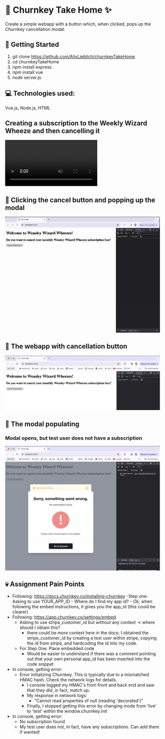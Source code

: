 # 🔑 Churnkey Take Home :sparkles:

Create a simple webapp with a button which, when clicked, pops up the Churnkey cancellation modal.

## 🌟 Getting Started
1. git clone https://github.com/AlixLieblich/churnkeyTakeHome
2. cd churnkeyTakeHome
3. npm install express
4. npm install vue
5. node server.js

## 💻 Technologies used:
Vue.js, Node.js, HTML

## Creating a subscription to the Weekly Wizard Wheeze and then cancelling it
![Wheeze Cancel](screenshots/wheezeCancel480p.mov)

## 📸 Clicking the cancel button and popping up the modal
![ModalPopul](screenshots/modal.gif)


## 📸 The webapp with cancellation button
![Webapp](screenshots/webapp.png)

## 📸 The modal populating
### Modal opens, but test user does not have a subscription
![Modal](screenshots/modal.png)

## 💀 Assignment Pain Points
- Following: https://docs.churnkey.co/installing-churnkey
    -Step one: Asking to use YOUR_APP_ID
      - Where do I find my app id?
      - Ok, when following the embed instructions, it gives you the app_id (this could be clearer)
- Following: https://app.churnkey.co/settings/embed
    - Asking to use stripe_customer_id but without any context -> where should I obtain this?
        - there could be more context here in the docs; I obtained the stripe_customer_id by creating a test user within stripe, copying the id from stripe, and hardcoding the id into my code.
    - For Step One: Place embedded code
        - Would be easier to understand if there was a comment pointing out that your own personal app_id has been inserted into the code snippet
- In console, getting error: 
    - Error initializing Churnkey. This is typically due to a mismatched HMAC hash. Check the network logs for details.
      - I console logged my HMAC's from front and back end and saw that they did, in fact, match up.
      - My response in network logs:
        - "Cannot read properties of null (reading 'decorated')"
      - Finally, I stopped getting this error by changing mode from 'live' to 'test' within the window.churnkey.init
- In console, getting error:
    - No subscription found
    - My test user does not, in fact, have any subscriptions. Can add them if wanted!


